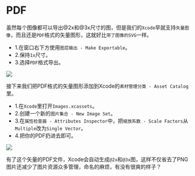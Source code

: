 # PDF

虽然每个图像都可以导出@2x和@3x尺寸的图，但是我们的`Xcode`早就支持`矢量图像`，而且还是`PDF`格式的矢量图形，这就好比`带了图像的SVG`一样。
+ 1.在窗口右下方使用`图层输出 - Make Exportable`。
+ 2.保持`1x`尺寸。
+ 3.选择`PDF`格式导出。

![](http://cdn1.raywenderlich.com/wp-content/uploads/2015/10/export-pdf.png)

接下来我们把PDF格式的矢量图形添加到Xcode的`素材管理分类 - Asset Catalog`里。
+ 1.在`Xcode`里打开`Images.xcassets`。
+ 2.创建一个新的`图片集合 - New Image Set`。
+ 3.在`属性检查器 - Attributes Inspector`中，把`缩放系数 - Scale Factors`从`Multiple`改为`Single Vector`。
+ 4.把你的PDF扔进去即可。

![](http://cdn1.raywenderlich.com/wp-content/uploads/2015/10/scale-factors.png)

有了这个矢量的PDF文件，Xcode会自动生成`@2x`和`@3x`图，这样不仅省去了PNG图片还减少了图片资源众多管理，命名的麻烦，有没有很爽的样子？